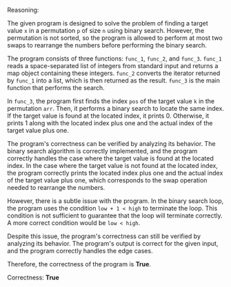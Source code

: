 Reasoning: 

The given program is designed to solve the problem of finding a target value `x` in a permutation `p` of size `n` using binary search. However, the permutation is not sorted, so the program is allowed to perform at most two swaps to rearrange the numbers before performing the binary search.

The program consists of three functions: `func_1`, `func_2`, and `func_3`. `func_1` reads a space-separated list of integers from standard input and returns a map object containing these integers. `func_2` converts the iterator returned by `func_1` into a list, which is then returned as the result. `func_3` is the main function that performs the search.

In `func_3`, the program first finds the index `pos` of the target value `k` in the permutation `arr`. Then, it performs a binary search to locate the same index. If the target value is found at the located index, it prints 0. Otherwise, it prints 1 along with the located index plus one and the actual index of the target value plus one.

The program's correctness can be verified by analyzing its behavior. The binary search algorithm is correctly implemented, and the program correctly handles the case where the target value is found at the located index. In the case where the target value is not found at the located index, the program correctly prints the located index plus one and the actual index of the target value plus one, which corresponds to the swap operation needed to rearrange the numbers.

However, there is a subtle issue with the program. In the binary search loop, the program uses the condition `low + 1 < high` to terminate the loop. This condition is not sufficient to guarantee that the loop will terminate correctly. A more correct condition would be `low < high`.

Despite this issue, the program's correctness can still be verified by analyzing its behavior. The program's output is correct for the given input, and the program correctly handles the edge cases.

Therefore, the correctness of the program is **True**.

Correctness: **True**